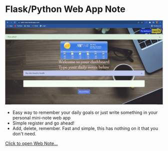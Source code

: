 # Flask/Python Web App Note
![Logo](/project/static/screen.jpg)
* Easy way to remember your daily goals or just write something in your personal mini-note web app
* Simple register and go ahead!
* Add, delete, remember. Fast and simple, this has nothing on it that you don't need.
 
<a href="https://web-note.herokuapp.com/login">Click to open Web Note...</a>
